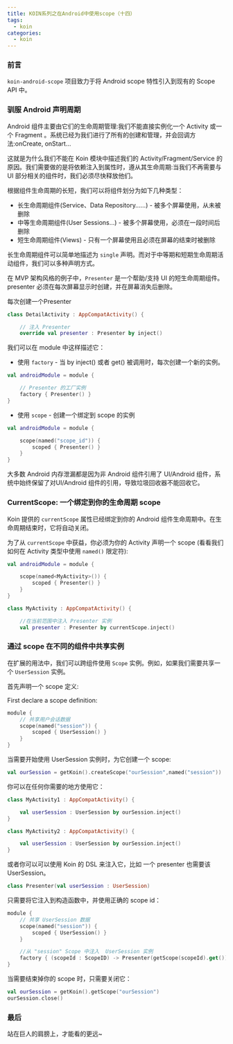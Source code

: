 ```yaml
---
title: KOIN系列之在Android中使用scope（十四）
tags:
  - koin
categories:
  - koin
---
```


### 前言

`koin-android-scope` 项目致力于将 Android scope 特性引入到现有的 Scope API 中。

### 驯服 Android 声明周期

Android 组件主要由它们的生命周期管理:我们不能直接实例化一个 Activity 或一个 Fragment 。系统已经为我们进行了所有的创建和管理，并会回调方法:onCreate, onStart…

这就是为什么我们不能在 Koin 模块中描述我们的 Activity/Fragment/Service 的原因。我们需要做的是将依赖注入到属性时，遵从其生命周期:当我们不再需要与 UI 部分相关的组件时，我们必须尽快释放他们。

根据组件生命周期的长短，我们可以将组件划分为如下几种类型：

- 长生命周期组件(Service、Data Repository……) - 被多个屏幕使用，从未被删除
- 中等生命周期组件(User Sessions…) - 被多个屏幕使用，必须在一段时间后删除
- 短生命周期组件(Views) - 只有一个屏幕使用且必须在屏幕的结束时被删除

长生命周期组件可以简单地描述为 `single` 声明。而对于中等期和短期生命周期活动组件，我们可以多种声明方式。

在 MVP 架构风格的例子中，`Presenter` 是一个帮助/支持 UI 的短生命周期组件。presenter 必须在每次屏幕显示时创建，并在屏幕消失后删除。

每次创建一个Presenter

```kotlin
class DetailActivity : AppCompatActivity() {

    // 注入 Presenter
    override val presenter : Presenter by inject()
```

我们可以在 module 中这样描述它：

- 使用 `factory` - 当 by inject() 或者 get() 被调用时，每次创建一个新的实例。

```kotlin
val androidModule = module {

    // Presenter 的工厂实例
    factory { Presenter() }
}
```

- 使用 `scope` - 创建一个绑定到 scope 的实例

```kotlin
val androidModule = module {

    scope(named("scope_id")) {
        scoped { Presenter() }
    }
}
```

大多数 Android 内存泄漏都是因为非 Android 组件引用了 UI/Android 组件，系统中始终保留了对UI/Android 组件的引用，导致垃圾回收器不能回收它。

### CurrentScope: 一个绑定到你的生命周期 scope

Koin 提供的 `currentScope` 属性已经绑定到你的 Android 组件生命周期中。在生命周期结束时，它将自动关闭。

为了从 `currentScope` 中获益，你必须为你的 Activity 声明一个 scope (看看我们如何在 Activity 类型中使用 `named()` 限定符):

```kotlin
val androidModule = module {

    scope(named<MyActivity>()) {
        scoped { Presenter() }
    }
}
```

```kotlin
class MyActivity : AppCompatActivity() {

    //在当前范围中注入 Presenter 实例
    val presenter : Presenter by currentScope.inject()
```

### 通过 scope 在不同的组件中共享实例

在扩展的用法中，我们可以跨组件使用 `Scope` 实例。例如，如果我们需要共享一个 `UserSession` 实例。

首先声明一个 scope 定义:

First declare a scope definition:

```kotlin
module {
    // 共享用户会话数据
    scope(named("session")) {
        scoped { UserSession() }
    }
}
```

当需要开始使用 UserSession 实例时，为它创建一个 scope:

```kotlin
val ourSession = getKoin().createScope("ourSession",named("session"))
```

你可以在任何你需要的地方使用它：

```kotlin
class MyActivity1 : AppCompatActivity() {

    val userSession : UserSession by ourSession.inject()
}

class MyActivity2 : AppCompatActivity() {

    val userSession : UserSession by ourSession.inject()
}
```

或者你可以可以使用 Koin 的 DSL 来注入它，比如 一个 presenter 也需要该 UserSession。

```kotlin
class Presenter(val userSession : UserSession)
```

只需要将它注入到构造函数中，并使用正确的 scope id：

```kotlin
module {
    // 共享 UserSession 数据
    scope(named("session")) {
        scoped { UserSession() }
    }

    //从 "session" Scope 中注入  UserSession 实例
    factory { (scopeId : ScopeID) -> Presenter(getScope(scopeId).get())}
}
```

当需要结束掉你的 scope 时，只需要关闭它：

```kotlin
val ourSession = getKoin().getScope("ourSession")
ourSession.close()
```

### 最后

站在巨人的肩膀上，才能看的更远~
